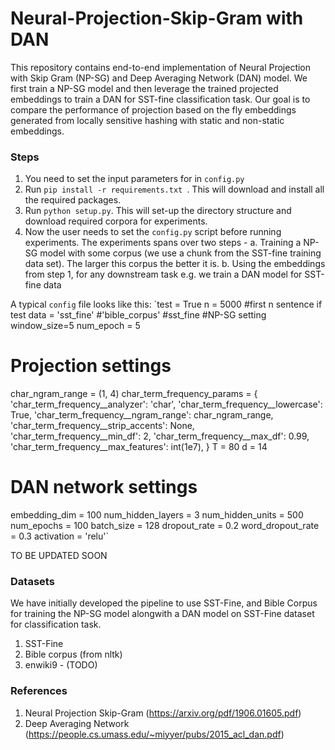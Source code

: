 # Neural-Projection-Skip-Gram with DAN

This repository contains end-to-end implementation of Neural Projection with Skip Gram (NP-SG) and Deep Averaging Network (DAN) model. We first train a NP-SG model and then leverage the trained projected embeddings to train a DAN for SST-fine classification task. Our goal is to compare the performance of projection based on the fly embeddings generated from locally sensitive hashing with static and non-static embeddings.

### Steps

1. You need to set the input parameters for in `config.py` 
2. Run `pip install -r requirements.txt `. This will download and install all the required packages.
3. Run `python setup.py`. This will set-up the directory structure and download required corpora for experiments.
4. Now the user needs to set the `config.py` script before running experiments. The experiments spans over two steps - 
  a. Training a NP-SG model with some corpus (we use a chunk from the SST-fine training data set). The larger this corpus the better it is.
  b. Using the embeddings from step 1, for any downstream task e.g. we train a DAN model for SST-fine data
  
  A typical `config` file looks like this:
  `test = True
  n = 5000 #first n sentence if test
  data = 'sst_fine' #'bible_corpus' #sst_fine
  #NP-SG setting
  window_size=5
  num_epoch = 5
  # Projection settings
  char_ngram_range = (1, 4)
  char_term_frequency_params = {
        'char_term_frequency__analyzer': 'char',
        'char_term_frequency__lowercase': True,
        'char_term_frequency__ngram_range': char_ngram_range,
        'char_term_frequency__strip_accents': None,
        'char_term_frequency__min_df': 2,
        'char_term_frequency__max_df': 0.99,
        'char_term_frequency__max_features': int(1e7),
    }
  T = 80
  d = 14

  # DAN network settings
  embedding_dim = 100
  num_hidden_layers = 3
  num_hidden_units = 500
  num_epochs = 100
  batch_size = 128
  dropout_rate = 0.2
  word_dropout_rate = 0.3
  activation = 'relu'`

TO BE UPDATED SOON

### Datasets

We have initially developed the pipeline to use SST-Fine, and Bible Corpus for training the NP-SG model alongwith a DAN model on SST-Fine dataset for classification task.

1. SST-Fine
2. Bible corpus (from nltk)
3. enwiki9 - (TODO)

### References

1. Neural Projection Skip-Gram (https://arxiv.org/pdf/1906.01605.pdf)
2. Deep Averaging Network (https://people.cs.umass.edu/~miyyer/pubs/2015_acl_dan.pdf)
